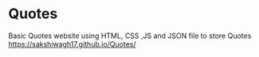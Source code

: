 # Quotes
Basic Quotes website using HTML, CSS ,JS and JSON file to store Quotes
https://sakshiwagh17.github.io/Quotes/
